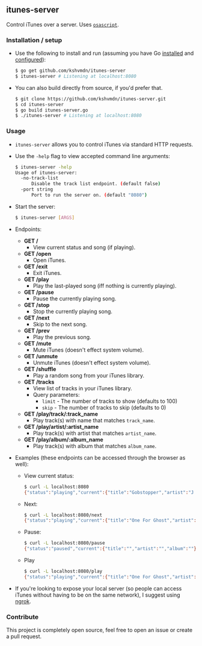 ## itunes-server

Control iTunes over a server. Uses [`osascript`](https://developer.apple.com/legacy/library/documentation/Darwin/Reference/ManPages/man1/osascript.1.html).

### Installation / setup

  - Use the following to install and run (assuming you have Go [installed](https://golang.org/doc/install) and [configured](https://golang.org/doc/install#testing)):

    ```sh
    $ go get github.com/kshvmdn/itunes-server
    $ itunes-server # Listening at localhost:8080
    ```

  - You can also build directly from source, if you'd prefer that.

    ```sh
    $ git clone https://github.com/kshvmdn/itunes-server.git
    $ cd itunes-server
    $ go build itunes-server.go
    $ ./itunes-server # Listening at localhost:8080
    ```

### Usage

  - `itunes-server` allows you to control iTunes via standard HTTP requests.

  - Use the `-help` flag to view accepted command line arguments:

    ```sh
    $ itunes-server -help
    Usage of itunes-server:
      -no-track-list
          Disable the track list endpoint. (default false)
      -port string
          Port to run the server on. (default "8080")
    ```

  - Start the server:

    ```sh
    $ itunes-server [ARGS]
    ```

  - Endpoints:

    + __GET /__
      * View current status and song (if playing).
    + __GET /open__
      * Open iTunes.
    + __GET /exit__
      * Exit iTunes.
    + __GET /play__
      * Play the last-played song (iff nothing is currently playing).
    + __GET /pause__
      * Pause the currently playing song.
    + __GET /stop__
      * Stop the currently playing song.
    + __GET /next__
      * Skip to the next song.
    + __GET /prev__
      * Play the previous song.
    + __GET /mute__
      * Mute iTunes (doesn't effect system volume).
    + __GET /unmute__
      * Unmute iTunes (doesn't effect system volume).
    + __GET /shuffle__
      * Play a random song from your iTunes library.
    + __GET /tracks__
      * View list of tracks in your iTunes library.
      * Query parameters:
        * `limit` - The number of tracks to show (defaults to 100)
        * `skip` - The number of tracks to skip (defaults to 0)
    + __GET /play/track/:track_name__
      * Play track(s) with name that matches `track_name`.
    + __GET /play/artist/:artist_name__
      * Play track(s) with artist that matches `artist_name`.
    + __GET /play/album/:album_name__
      * Play track(s) with album that matches `album_name`.

  - Examples (these endpoints can be accessed through the browser as well):

    + View current status:
      
      ```sh
      $ curl -L localhost:8080
      {"status":"playing","current":{"title":"Gobstopper","artist":"J Dilla","album":"Donuts"}}
      ```

    + Next:

      ```sh
      $ curl -L localhost:8080/next
      {"status":"playing","current":{"title":"One For Ghost","artist":"J Dilla","album":"Donuts"}}
      ```

    + Pause:

      ```sh
      $ curl -L localhost:8080/pause
      {"status":"paused","current":{"title":"","artist":"","album":""}}
      ```

    + Play
    
      ```sh
      $ curl -L localhost:8080/play
      {"status":"playing","current":{"title":"One For Ghost","artist":"J Dilla","album":"Donuts"}}
      ```

  - If you're looking to expose your local server (so people can access iTunes without having to be on the same network), I suggest using [ngrok](https://ngrok.com/).

### Contribute

This project is completely open source, feel free to open an issue or create a pull request.
